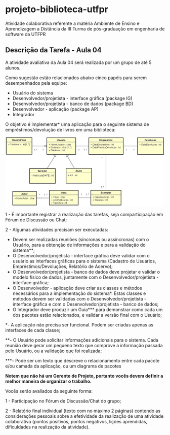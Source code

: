 # projeto-biblioteca-utfpr
Atividade colaborativa referente a matéria Ambiente de Ensino e Aprendizagem a Distância da III Turma de pós-graduação em engenharia de software da UTFPR

## Descrição da Tarefa - Aula 04
A atividade avaliativa da Aula 04 será realizada por um grupo de até 5 alunos. 

Como sugestão estão relacionados abaixo cinco papéis para serem desempenhados pela equipe:

- Usuário do sistema
- Desenvolvedor/projetista - interface gráfica (package IG)
- Desenvolvedor/projetista - banco de dados (package BD)
- Desenvolvedor - aplicação (package AP)
- Integrador

O objetivo é implementar* uma aplicação para o seguinte sistema de empréstimos/devolução de livros em uma biblioteca:

![Diagrama de classes](https://github.com/vitorsilva98/projeto-biblioteca-utfpr/blob/master/Documentos%20Diversos/DiagramaDeClasses.JPG)

1 - É importante registrar a realização das tarefas, seja comparticipação em Fórum de Discussão ou Chat;

2 - Algumas atividades precisam ser executadas:

- Devem ser realizadas reuniões (síncronas ou assíncronas) com o Usuário, para a obtenção de informações e para a validação do sistema**;
- O Desenvolvedor/projetista - interface gráfica deve validar com o usuário as interfaces gráficas para o sistema (Cadastro de Usuários, Empréstimos/Devoluções, Relatório de Acervo);
- O Desenvolvedor/projetista - banco de dados deve projetar e validar o modelo físico de dados, juntamente com o Desenvolvedor/projetista - interface gráfica;
- O Desenvolvedor - aplicação deve criar as classes e métodos necessários para a implementação do sistema*. Estas classes e métodos devem ser validadas com o Desenvolvedor/projetista - interface gráfica e com o Desenvolvedor/projetista - banco de dados;
- O Integrador deve produzir um Guia*** para demonstrar como cada um dos pacotes estão relacionados, e validar a versão final com o Usuário;

*- A aplicação não precisa ser funcional. Podem ser criadas apenas as interfaces de cada classe;

**- O Usuário pode solicitar informações adicionais para o sistema. Cada reunião deve gerar um pequeno texto que comprove a informação passada pelo Usuário, ou a validação que foi realizada;

***- Pode ser um texto que descreve o relacionamento entre cada pacote e/ou camada da aplicação, ou um diagrama de pacotes

**Notem que não há um Gerente de Projeto, portanto vocês devem definir a melhor maneira de organizar o trabalho.**

Vocês serão avaliados da seguinte forma:

1 - Participação no Fórum de Discussão/Chat do grupo;

2 - Relatório final individual (texto com no máximo 2 páginas) contendo as considerações pessoais sobre a efetividade da realização de uma atividade colaborativa (pontos positivos, pontos negativos, lições aprendidas, dificuldades na realização da atividade).
